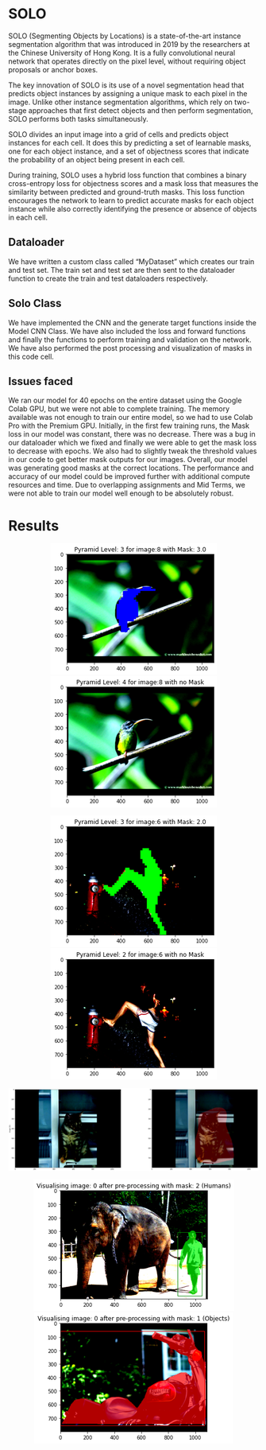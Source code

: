 # SOLO

SOLO (Segmenting Objects by Locations) is a state-of-the-art instance segmentation algorithm that was introduced in 2019 by the researchers at the Chinese University of Hong Kong. It is a fully convolutional neural network that operates directly on the pixel level, without requiring object proposals or anchor boxes.

The key innovation of SOLO is its use of a novel segmentation head that predicts object instances by assigning a unique mask to each pixel in the image. Unlike other instance segmentation algorithms, which rely on two-stage approaches that first detect objects and then perform segmentation, SOLO performs both tasks simultaneously.

SOLO divides an input image into a grid of cells and predicts object instances for each cell. It does this by predicting a set of learnable masks, one for each object instance, and a set of objectness scores that indicate the probability of an object being present in each cell.

During training, SOLO uses a hybrid loss function that combines a binary cross-entropy loss for objectness scores and a mask loss that measures the similarity between predicted and ground-truth masks. This loss function encourages the network to learn to predict accurate masks for each object instance while also correctly identifying the presence or absence of objects in each cell.



## Dataloader
We have written a custom class called “MyDataset” which creates our train and test set. The train set and test set are then sent to the dataloader function to create the train and test dataloaders respectively.
## Solo Class
We have implemented the CNN and the generate target functions inside the Model CNN Class. We have also included the loss and forward functions and finally the functions to perform training and validation on the network. We have also performed the post processing and visualization of masks in this code cell.

## Issues faced 
We ran our model for 40 epochs on the entire dataset using the Google Colab GPU, but we were not able to complete training. The memory available was not enough to train our entire model, so we had to use Colab Pro with the Premium GPU. Initially, in the first few training runs, the Mask loss in our model was constant, there was no decrease. There was a bug in our dataloader which we fixed and finally we were able to get the mask loss to decrease with epochs. We also had to slightly tweak the threshold values in our code to get better mask outputs for our images. Overall, our model was generating good masks at the correct locations. The performance and accuracy of our model could be improved further with additional compute resources and time. Due to overlapping assignments and Mid Terms, we were not able to train our model well enough to be absolutely robust.

# Results

<p align="center">
  <img src="/Images/bird_pyr2_overlay.png"  hspace="20"/>
  <img src="/Images/bird_pyr2.png"/>
</p>
<p align="center">
  <img src="/Images/human_pyr2_overlay.png" hspace="20"/>
  <img src="/Images/human_pyr2.png"/>
</p>
<img src=Images/output_cat.png> <p></p>
<p align="center">
  <img src="/Images/output_human.png" hspace="20"/>
  <img src="/Images/output_vehicle.png"/>
</p>
